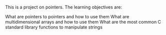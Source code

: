 This is a project on pointers.
The learning objectives are:

What are pointers to pointers and how to use them
What are multidimensional arrays and how to use them
What are the most common C standard library functions to manipulate strings
